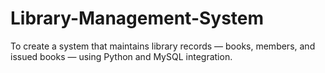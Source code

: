 # Library-Management-System
To create a system that maintains library records — books, members, and issued books — using Python and MySQL integration.
